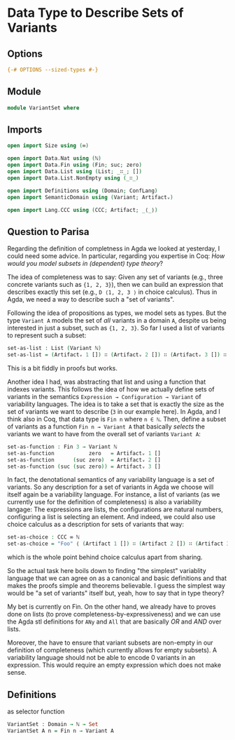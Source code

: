 # Data Type to Describe Sets of Variants

## Options

```agda
{-# OPTIONS --sized-types #-}
```

## Module

```agda
module VariantSet where
```

## Imports

```agda
open import Size using (∞)

open import Data.Nat using (ℕ)
open import Data.Fin using (Fin; suc; zero)
open import Data.List using (List; _∷_; [])
open import Data.List.NonEmpty using (_∷_)

open import Definitions using (Domain; ConfLang)
open import SemanticDomain using (Variant; Artifactᵥ)

open import Lang.CCC using (CCC; Artifact; _⟨_⟩)
```

## Question to Parisa

Regarding the definition of completness in Agda we looked at yesterday, I could need some advice. In particular, regarding you expertise in Coq: _How would you model subsets in (dependent) type theory_?

The idea of completeness was to say: Given any set of variants (e.g., three concrete variants such as `{1, 2, 3}`), then we can build an expression that describes exactly this set (e.g., `D ⟨1, 2, 3 ⟩` in choice calculus). Thus in Agda, we need a way to describe such a "set of variants".

Following the idea of propositions as types, we model sets as types. But the type `Variant A` models the set of _all_ variants in a domain `A`, despite us being interested in just a subset, such as `{1, 2, 3}`. So far I used a list of variants to represent such a subset:
```agda
set-as-list : List (Variant ℕ)
set-as-list = (Artifactᵥ 1 []) ∷ (Artifactᵥ 2 []) ∷ (Artifactᵥ 3 []) ∷ []
```
This is a bit fiddly in proofs but works.

Another idea I had, was abstracting that list and using a function that indexes variants. This follows the idea of how we actually define sets of variants in the semantics `Expression → Configuration → Variant` of variability languages. The idea is to take a set that is exactly the size as the set of variants we want to describe (`3` in our example here). In Agda, and I think also in Coq, that data type is `Fin n` where `n ∈ ℕ`. Then, define a subset of variants as a function `Fin n → Variant A` that basically _selects_ the variants we want to have from the overall set of variants `Variant A`:
```agda
set-as-function : Fin 3 → Variant ℕ
set-as-function           zero   = Artifactᵥ 1 []
set-as-function      (suc zero)  = Artifactᵥ 2 []
set-as-function (suc (suc zero)) = Artifactᵥ 3 []
```

In fact, the denotational semantics of any variability language is a set of variants. So any description for a set of variants in Agda we choose will itself again be a variability language. For instance, a list of variants (as we currently use for the definition of completeness) is also a variability langage: The expressions are lists, the configurations are natural numbers, configuring a list is selecting an element. And indeed, we could also use choice calculus as a description for sets of variants that way:
```agda
set-as-choice : CCC ∞ ℕ
set-as-choice = "Foo" ⟨ (Artifact 1 []) ∷ (Artifact 2 []) ∷ (Artifact 3 []) ∷ [] ⟩
```
which is the whole point behind choice calculus apart from sharing.

So the actual task here boils down to finding "the simplest" variablity language that we can agree on as a canonical and basic definitions and that makes the proofs simple and theorems believable. I guess the simplest way would be "a set of variants" itself but, yeah, how to say that in type theory?

My bet is currently on Fin. On the other hand, we already have to proves done on lists (to prove completeness-by-expressiveness) and we can use the Agda stl definitions for `ANy` and `All` that are basically _OR_ and _AND_ over lists.

Moreover, the have to ensure that variant subsets are non-empty in our definition of completeness (which currently allows for empty subsets). A variability language should not be able to encode 0 variants in an expression. This would require an empty expression which does not make sense.


## Definitions

as selector function
```agda
VariantSet : Domain → ℕ → Set
VariantSet A n = Fin n → Variant A
```

